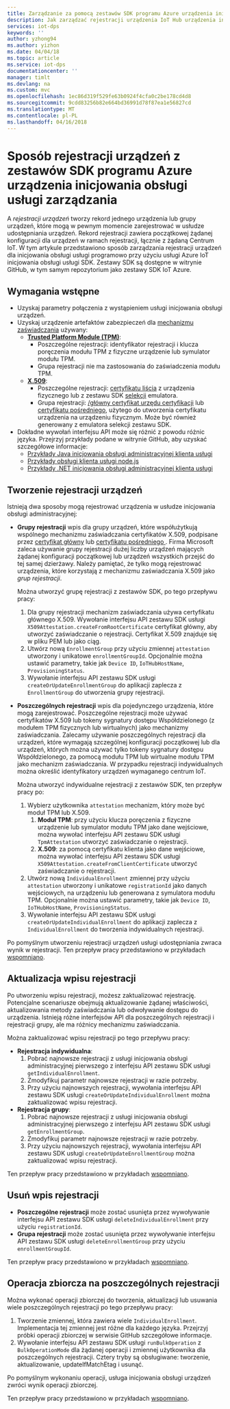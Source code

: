 ```yaml
---
title: Zarządzanie za pomocą zestawów SDK programu Azure urządzenia inicjowania obsługi usługi rejestracji urządzeń | Dokumentacja firmy Microsoft
description: Jak zarządzać rejestracji urządzenia IoT Hub urządzenia inicjowania obsługi usługi przy użyciu zestawów SDK usługi
services: iot-dps
keywords: ''
author: yzhong94
ms.author: yizhon
ms.date: 04/04/18
ms.topic: article
ms.service: iot-dps
documentationcenter: ''
manager: timlt
ms.devlang: na
ms.custom: mvc
ms.openlocfilehash: 1ec86d319f529fe63b0924f4cfa0c2be178cd4d8
ms.sourcegitcommit: 9cdd83256b82e664bd36991d78f87ea1e56827cd
ms.translationtype: MT
ms.contentlocale: pl-PL
ms.lasthandoff: 04/16/2018
---
```

# <a name="how-to-manage-device-enrollments-with-azure-device-provisioning-service-sdks"></a>Sposób rejestracji urządzeń z zestawów SDK programu Azure urządzenia inicjowania obsługi usługi zarządzania
A *rejestracji urządzeń* tworzy rekord jednego urządzenia lub grupy urządzeń, które mogą w pewnym momencie zarejestrować w usłudze udostępniania urządzeń. Rekord rejestracji zawiera początkowej żądanej konfiguracji dla urządzeń w ramach rejestracji, łącznie z żądaną Centrum IoT. W tym artykule przedstawiono sposób zarządzania rejestracji urządzeń dla inicjowania obsługi usługi programowo przy użyciu usługi Azure IoT inicjowania obsługi usługi SDK.  Zestawy SDK są dostępne w witrynie GitHub, w tym samym repozytorium jako zestawy SDK IoT Azure.

## <a name="prerequisites"></a>Wymagania wstępne
* Uzyskaj parametry połączenia z wystąpieniem usługi inicjowania obsługi urządzeń.
* Uzyskaj urządzenie artefaktów zabezpieczeń dla [mechanizmu zaświadczania](concepts-security.md#attestation-mechanism) używany:
    * [**Trusted Platform Module (TPM)**](/azure/iot-dps/concepts-security#trusted-platform-module):
        * Poszczególne rejestracji: identyfikator rejestracji i klucza poręczenia modułu TPM z fizyczne urządzenie lub symulator modułu TPM.
        * Grupa rejestracji nie ma zastosowania do zaświadczenia modułu TPM.
    * [**X.509**](/azure/iot-dps/concepts-security):
        * Poszczególne rejestracji: [certyfikatu liścia](/azure/iot-dps/concepts-security#leaf-certificate) z urządzenia fizycznego lub z zestawu SDK [selekcji](https://azure.microsoft.com/blog/azure-iot-supports-new-security-hardware-to-strengthen-iot-security/) emulatora.
        * Grupa rejestracji: [/główny certyfikat urzędu certyfikacji](/azure/iot-dps/concepts-security#root-certificate) lub [certyfikatu pośredniego](/azure/iot-dps/concepts-security#intermediate-certificate), użytego do utworzenia certyfikatu urządzenia na urządzeniu fizycznym.  Może być również generowany z emulatora selekcji zestawu SDK.
* Dokładne wywołań interfejsu API może się różnić z powodu różnic języka. Przejrzyj przykłady podane w witrynie GitHub, aby uzyskać szczegółowe informacje:
   * [Przykłady Java inicjowania obsługi administracyjnej klienta usługi](https://github.com/Azure/azure-iot-sdk-java/tree/master/provisioning/provisioning-samples)
   * [Przykłady obsługi klienta usługi node.js](https://github.com/Azure/azure-iot-sdk-node/tree/master/provisioning/service/samples)
   * [Przykłady .NET inicjowania obsługi administracyjnej klienta usługi](https://github.com/Azure/azure-iot-sdk-csharp/tree/master/provisioning/service/samples)

## <a name="create-a-device-enrollment"></a>Tworzenie rejestracji urządzeń
Istnieją dwa sposoby mogą rejestrować urządzenia w usłudze inicjowania obsługi administracyjnej:

* **Grupy rejestracji** wpis dla grupy urządzeń, które współużytkują wspólnego mechanizmu zaświadczania certyfikatów X.509, podpisane przez [certyfikat główny](https://docs.microsoft.com/azure/iot-dps/concepts-security#root-certificate) lub [certyfikatu pośredniego ](https://docs.microsoft.com/azure/iot-dps/concepts-security#intermediate-certificate). Firma Microsoft zaleca używanie grupy rejestracji dużej liczby urządzeń mających żądanej konfiguracji początkowej lub urządzeń wszystkich przejść do tej samej dzierżawy. Należy pamiętać, że tylko mogą rejestrować urządzenia, które korzystają z mechanizmu zaświadczania X.509 jako *grup rejestracji*. 

    Można utworzyć grupę rejestracji z zestawów SDK, po tego przepływu pracy:

    1. Dla grupy rejestracji mechanizm zaświadczania używa certyfikatu głównego X.509.  Wywołanie interfejsu API zestawu SDK usługi ```X509Attestation.createFromRootCertificate``` certyfikat główny, aby utworzyć zaświadczanie o rejestracji.  Certyfikat X.509 znajduje się w pliku PEM lub jako ciąg.
    1. Utwórz nową ```EnrollmentGroup``` przy użyciu zmiennej ```attestation``` utworzony i unikatowe ```enrollmentGroupId```.  Opcjonalnie można ustawić parametry, takie jak ```Device ID```, ```IoTHubHostName```, ```ProvisioningStatus```.
    2. Wywołanie interfejsu API zestawu SDK usługi ```createOrUpdateEnrollmentGroup``` do aplikacji zaplecza z ```EnrollmentGroup``` do utworzenia grupy rejestracji.

* **Poszczególnych rejestracji** wpis dla pojedynczego urządzenia, które mogą zarejestrować. Poszczególne rejestracji może używać certyfikatów X.509 lub tokeny sygnatury dostępu Współdzielonego (z modułem TPM fizycznych lub wirtualnych) jako mechanizmy zaświadczania. Zalecamy używanie poszczególnych rejestracji dla urządzeń, które wymagają szczególnej konfiguracji początkowej lub dla urządzeń, których można używać tylko tokeny sygnatury dostępu Współdzielonego, za pomocą modułu TPM lub wirtualne modułu TPM jako mechanizm zaświadczania. W przypadku rejestracji indywidualnych można określić identyfikatory urządzeń wymaganego centrum IoT.

    Można utworzyć indywidualne rejestracji z zestawów SDK, ten przepływ pracy po:
    
    1. Wybierz użytkownika ```attestation``` mechanizm, który może być moduł TPM lub X.509.
        1. **Moduł TPM**: przy użyciu klucza poręczenia z fizyczne urządzenie lub symulator modułu TPM jako dane wejściowe, można wywołać interfejsu API zestawu SDK usługi ```TpmAttestation``` utworzyć zaświadczanie o rejestracji. 
        2. **X.509**: za pomocą certyfikatu klienta jako dane wejściowe, można wywołać interfejsu API zestawu SDK usługi ```X509Attestation.createFromClientCertificate``` utworzyć zaświadczanie o rejestracji.
    2. Utwórz nową ```IndividualEnrollment``` zmiennej przy użyciu ```attestation``` utworzony i unikatowe ```registrationId``` jako danych wejściowych, na urządzeniu lub generowana z symulatora modułu TPM.  Opcjonalnie można ustawić parametry, takie jak ```Device ID```, ```IoTHubHostName```, ```ProvisioningStatus```.
    3. Wywołanie interfejsu API zestawu SDK usługi ```createOrUpdateIndividualEnrollment``` do aplikacji zaplecza z ```IndividualEnrollment``` do tworzenia indywidualnych rejestracji.

Po pomyślnym utworzeniu rejestracji urządzeń usługi udostępniania zwraca wynik w rejestracji. Ten przepływ pracy przedstawiono w przykładach [wspomniano](#prerequisites).

## <a name="update-an-enrollment-entry"></a>Aktualizacja wpisu rejestracji

Po utworzeniu wpisu rejestracji, możesz zaktualizować rejestrację.  Potencjalne scenariusze obejmują aktualizowanie żądanej właściwości, aktualizowania metody zaświadczania lub odwoływanie dostępu do urządzenia.  Istnieją różne interfejsów API dla poszczególnych rejestracji i rejestracji grupy, ale ma różnicy mechanizmu zaświadczania.

Można zaktualizować wpisu rejestracji po tego przepływu pracy:
* **Rejestracja indywidualna**:
    1. Pobrać najnowsze rejestracji z usługi inicjowania obsługi administracyjnej pierwszego z interfejsu API zestawu SDK usługi ```getIndividualEnrollment```.
    2. Zmodyfikuj parametr najnowsze rejestracji w razie potrzeby. 
    3. Przy użyciu najnowszych rejestracji, wywołania interfejsu API zestawu SDK usługi ```createOrUpdateIndividualEnrollment``` można zaktualizować wpisu rejestracji.
* **Rejestracja grupy**:
    1. Pobrać najnowsze rejestracji z usługi inicjowania obsługi administracyjnej pierwszego z interfejsu API zestawu SDK usługi ```getEnrollmentGroup```.
    2. Zmodyfikuj parametr najnowsze rejestracji w razie potrzeby.
    3. Przy użyciu najnowszych rejestracji, wywołania interfejsu API zestawu SDK usługi ```createOrUpdateEnrollmentGroup``` można zaktualizować wpisu rejestracji.

Ten przepływ pracy przedstawiono w przykładach [wspomniano](#prerequisites).

## <a name="remove-an-enrollment-entry"></a>Usuń wpis rejestracji

* **Poszczególne rejestracji** może zostać usunięta przez wywoływanie interfejsu API zestawu SDK usługi ```deleteIndividualEnrollment``` przy użyciu ```registrationId```.
* **Grupa rejestracji** może zostać usunięta przez wywoływanie interfejsu API zestawu SDK usługi ```deleteEnrollmentGroup``` przy użyciu ```enrollmentGroupId```.

Ten przepływ pracy przedstawiono w przykładach [wspomniano](#prerequisites).

## <a name="bulk-operation-on-individual-enrollments"></a>Operacja zbiorcza na poszczególnych rejestracji

Można wykonać operacji zbiorczej do tworzenia, aktualizacji lub usuwania wiele poszczególnych rejestracji po tego przepływu pracy:

1. Tworzenie zmiennej, która zawiera wiele ```IndividualEnrollment```.  Implementacja tej zmiennej jest różne dla każdego języka.  Przejrzyj próbki operacji zbiorczej w serwisie GitHub szczegółowe informacje.
2. Wywołanie interfejsu API zestawu SDK usługi ```runBulkOperation``` z ```BulkOperationMode``` dla żądanej operacji i zmiennej użytkownika dla poszczególnych rejestracji. Cztery tryby są obsługiwane: tworzenie, aktualizowanie, updateIfMatchEtag i usunąć.

Po pomyślnym wykonaniu operacji, usługa inicjowania obsługi urządzeń zwróci wynik operacji zbiorczej.

Ten przepływ pracy przedstawiono w przykładach [wspomniano](#prerequisites).
